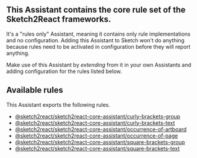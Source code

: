 ## This Assistant contains the core rule set of the Sketch2React frameworks.

It's a "rules only" Assistant, meaning it contains only rule implementations and no configuration. Adding this Assistant to Sketch won't do anything because rules need to be activated in configuration before they will report anything.

Make use of this Assistant by _extending_ from it in your own Assistants and adding configuration for the rules listed below.

## Available rules

This Assistant exports the following rules.

- [@sketch2react/sketch2react-core-assistant/curly-brackets-group](https://github.com/sketch2react/sketch-assistants/tree/master/core/src/rules/curly-brackets-group)
- [@sketch2react/sketch2react-core-assistant/curly-brackets-text](https://github.com/sketch2react/sketch-assistants/tree/master/core/src/rules/curly-brackets-text)
- [@sketch2react/sketch2react-core-assistant/occurrence-of-artboard](https://github.com/sketch2react/sketch-assistants/tree/master/core/src/rules/occurrence-of-artboard)
- [@sketch2react/sketch2react-core-assistant/occurrence-of-page](https://github.com/sketch2react/sketch-assistants/tree/master/core/src/rules/occurrence-of-page)
- [@sketch2react/sketch2react-core-assistant/square-brackets-group](https://github.com/sketch2react/sketch-assistants/tree/master/core/src/rules/square-brackets-group)
- [@sketch2react/sketch2react-core-assistant/square-brackets-text](https://github.com/sketch2react/sketch-assistants/tree/master/core/src/rules/square-brackets-text)

